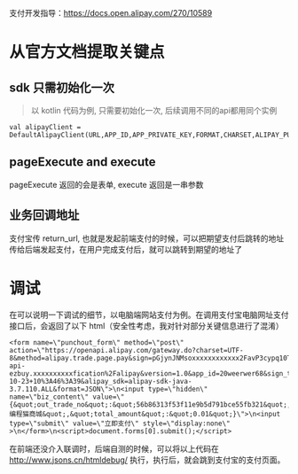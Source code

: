 

支付开发指导：https://docs.open.alipay.com/270/10589

# 从官方文档提取关键点

## sdk 只需初始化一次

> 以 kotlin 代码为例,  只需要初始化一次, 后续调用不同的api都用同个实例

```
val alipayClient = DefaultAlipayClient(URL,APP_ID,APP_PRIVATE_KEY,FORMAT,CHARSET,ALIPAY_PUBLIC_KEY,SIGN_TYPE);
```



## pageExecute and execute

pageExecute 返回的会是表单, execute 返回是一串参数

## 业务回调地址

支付宝传 return_url,  也就是发起前端支付的时候，可以把期望支付后跳转的地址传给后端发起支付，在用户完成支付后，就可以跳转到期望的地址了

# 调试

在可以说明一下调试的细节，以电脑端网站支付为例。在调用支付宝电脑网址支付接口后，会返回了以下 html（安全性考虑，我对针对部分关键信息进行了混淆）

```
<form name=\"punchout_form\" method=\"post\" action=\"https://openapi.alipay.com/gateway.do?charset=UTF-8&method=alipay.trade.page.pay&sign=pGjynJNMsoxxxxxxxxxxxx2FavP3cypq10T%2FAE5lxI3%2FK0e8XF19NK0yh%2Bb%2FjQpv9foFk54530UI3na%2Fp4Qz54FUCC0%2BbldMx3Ei2D259vVg2WVCuNm0gFe43qP%2FGwWreC0CL1l3UG30tBzFngWYkNSany%2BQt15%2FYw09KYTm3EnnVKmbRlZZYrPmFQleyD2Dpr5ZUk3u1MSdeT1FHZ14IPMTyP7Yw3rMLDHqP7fPLvBbk%2BEwVbdK9oxVcCmTQTNOKYg%3D%3D&return_url=https%3A%2F%2Fbaidu.com&notify_url=https%3A%2F%2Fdev-api-ezbuy.xxxxxxxxxxfication%2Falipay&version=1.0&app_id=20weerwer68&sign_type=RSA2&timestamp=2019-10-23+10%3A46%3A39&alipay_sdk=alipay-sdk-java-3.7.110.ALL&format=JSON\">\n<input type=\"hidden\" name=\"biz_content\" value=\"{&quot;out_trade_no&quot;:&quot;56b86313f53f11e9b5d791bce55fb321&quot;,&quot;product_code&quot;:&quot;FAST_INSTANT_TRADE_PAY&quot;,&quot;subject&quot;:&quot;编程猫商城&quot;,&quot;total_amount&quot;:&quot;0.01&quot;}\">\n<input type=\"submit\" value=\"立即支付\" style=\"display:none\" >\n</form>\n<script>document.forms[0].submit();</script>
```

在前端还没介入联调时，后端自测的时候，可以将以上代码在 http://www.jsons.cn/htmldebug/ 执行，执行后，就会跳到支付宝的支付页面。

